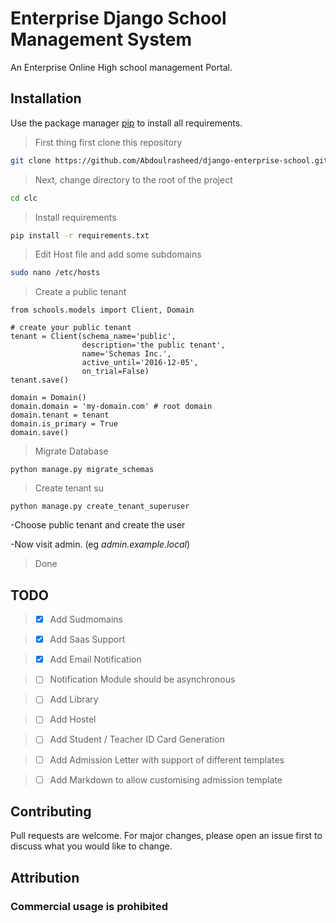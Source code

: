 # Enterprise Django School Management System

An Enterprise Online High school management Portal.

## Installation

Use the package manager [pip](https://pip.pypa.io/en/stable/) to install all requirements.

> First thing first clone this repository

```bash
git clone https://github.com/Abdoulrasheed/django-enterprise-school.git
```

> Next, change directory to the root of the project
```bash
cd clc
```

> Install requirements

```bash
pip install -r requirements.txt
```

> Edit Host file and add some subdomains

```bash
sudo nano /etc/hosts
```

> Create a public tenant

```
from schools.models import Client, Domain

# create your public tenant
tenant = Client(schema_name='public',
				description='the public tenant',
                name='Schemas Inc.',
                active_until='2016-12-05',
                on_trial=False)
tenant.save()

domain = Domain()
domain.domain = 'my-domain.com' # root domain
domain.tenant = tenant
domain.is_primary = True
domain.save()
```

> Migrate Database

```
python manage.py migrate_schemas
```

> Create tenant su

```
python manage.py create_tenant_superuser
```

-Choose public tenant and create the user

-Now visit admin.<domain> (eg _admin.example.local_)

> Done


## TODO

> - [x] Add Sudmomains

> - [x] Add Saas Support

> - [x] Add Email Notification

> - [ ] Notification Module should be asynchronous

> - [ ] Add Library

> - [ ] Add Hostel

> - [ ] Add Student / Teacher ID Card Generation

> - [ ] Add Admission Letter with support of different templates

> - [ ] Add Markdown to allow customising admission template


## Contributing
Pull requests are welcome. For major changes, please open an issue first to discuss what you would like to change.


## Attribution
### Commercial usage is prohibited